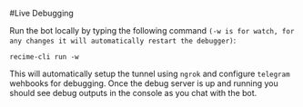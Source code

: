 #Live Debugging

Run the bot locally by typing the following command `(-w is for watch, for any changes it will automatically restart the debugger)`:

```
recime-cli run -w 

```

This will automatically setup the tunnel using `ngrok` and configure `telegram` wehbooks for debugging. Once the debug server is up and running you should see debug outputs in the console as you chat with the bot.
